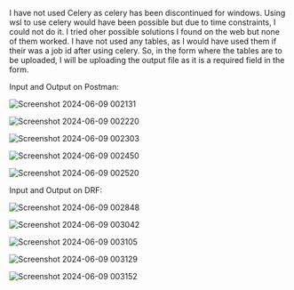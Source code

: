 I have not used Celery as celery has been discontinued for windows. Using wsl to use celery would have been possible but due to time constraints, I could not do it.
I tried oher possible solutions I found on the web but none of them worked.
I have not used any tables, as I would have used them if their was a job id after using celery.
So, in the form where the tables are to be uploaded, I will be uploading the output file as it is a required field in the form.


Input and Output on Postman:

![Screenshot 2024-06-09 002131](https://github.com/rahulmakhijasg8/CoinMarketCap/assets/86805423/6c433e52-108f-4add-9f5c-9acdc03deeef)

![Screenshot 2024-06-09 002220](https://github.com/rahulmakhijasg8/CoinMarketCap/assets/86805423/3e71a30b-90b8-46f9-bec9-c0c443dbd702)

![Screenshot 2024-06-09 002303](https://github.com/rahulmakhijasg8/CoinMarketCap/assets/86805423/a844b18a-fe65-4d1e-a366-6c01e01db673)

![Screenshot 2024-06-09 002450](https://github.com/rahulmakhijasg8/CoinMarketCap/assets/86805423/85dc9feb-2ec6-47a2-a2f5-713ebd5d104a)

![Screenshot 2024-06-09 002520](https://github.com/rahulmakhijasg8/CoinMarketCap/assets/86805423/91f0df0f-69dc-40f4-abe3-14d0bb6864e6)


Input and Output on DRF:

![Screenshot 2024-06-09 002848](https://github.com/rahulmakhijasg8/CoinMarketCap/assets/86805423/6321d985-1e9b-4b47-8620-62d4fccd01c3)

![Screenshot 2024-06-09 003042](https://github.com/rahulmakhijasg8/CoinMarketCap/assets/86805423/6d1d7bf6-d12d-44ee-bce4-d1d66cd880e6)

![Screenshot 2024-06-09 003105](https://github.com/rahulmakhijasg8/CoinMarketCap/assets/86805423/c2b77de7-0caa-46da-ad06-6e71229df382)

![Screenshot 2024-06-09 003129](https://github.com/rahulmakhijasg8/CoinMarketCap/assets/86805423/7ee40010-71ef-4b8e-be0c-fed96c068e26)

![Screenshot 2024-06-09 003152](https://github.com/rahulmakhijasg8/CoinMarketCap/assets/86805423/433509ce-6236-45f8-9c30-4ba905af7c22)


